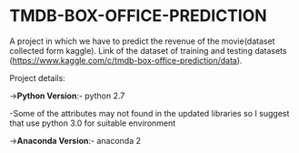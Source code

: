 # TMDB-BOX-OFFICE-PREDICTION
A project in which we have to predict the revenue of the movie(dataset collected form kaggle).
Link of the dataset of training and testing datasets (https://www.kaggle.com/c/tmdb-box-office-prediction/data).



Project details:



->**Python Version**:- python 2.7 


-Some of the attributes may not found in the updated libraries so I suggest that use python 3.0 for suitable environment



->**Anaconda Version**:- anaconda 2 

